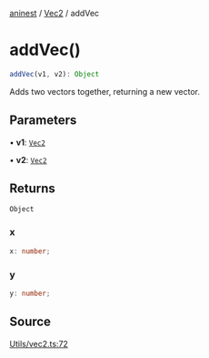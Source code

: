 [aninest](../../index.md) / [Vec2](../index.md) / addVec

# addVec()

```ts
addVec(v1, v2): Object
```

Adds two vectors together, returning a new vector.

## Parameters

• **v1**: [`Vec2`](../type-aliases/Vec2.md)

• **v2**: [`Vec2`](../type-aliases/Vec2.md)

## Returns

`Object`

### x

```ts
x: number;
```

### y

```ts
y: number;
```

## Source

[Utils/vec2.ts:72](https://github.com/plexigraph/aninest/blob/9c9889e/src/Utils/vec2.ts#L72)
